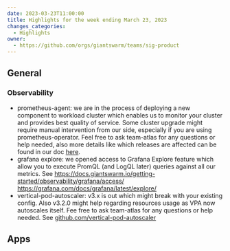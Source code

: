```yaml
---
date: 2023-03-23T11:00:00
title: Highlights for the week ending March 23, 2023
changes_categories:
  - Highlights
owner:
  - https://github.com/orgs/giantswarm/teams/sig-product
---
```


## General

### Observability

* prometheus-agent: we are in the process of deploying a new component to workload cluster which enables us to monitor your cluster and provides best quality of service. Some cluster upgrade might require manual intervention from our side, especially if you are using prometheus-operator. Feel free to ask team-atlas for any questions or help needed, also more details like which releases are affected can be found in our doc [here](https://docs.giantswarm.io/getting-started/observability/monitoring/prometheus/agent/).
* grafana explore: we opened access to Grafana Explore feature which allow you to execute PromQL (and LogQL later) queries against all our metrics. See https://docs.giantswarm.io/getting-started/observability/grafana/access/ https://grafana.com/docs/grafana/latest/explore/
* vertical-pod-autoscaler: v3.x is out which might break with your existing config. Also v3.2.0 might help regarding resources usage as VPA now autoscales itself. Fee free to ask team-atlas for any questions or help needed. See [github.com/vertical-pod-autoscaler](https://github.com/giantswarm/vertical-pod-autoscaler-app/releases/tag/v3.0.0)

## Apps

